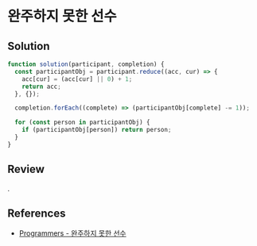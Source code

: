 # 완주하지 못한 선수

## Solution

```js
function solution(participant, completion) {
  const participantObj = participant.reduce((acc, cur) => {
    acc[cur] = (acc[cur] || 0) + 1;
    return acc;
  }, {});

  completion.forEach((complete) => (participantObj[complete] -= 1));

  for (const person in participantObj) {
    if (participantObj[person]) return person;
  }
}
```

## Review

.

## References

- [Programmers - 완주하지 못한 선수](https://school.programmers.co.kr/learn/courses/30/lessons/42576)
